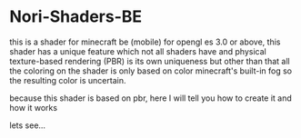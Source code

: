 # Nori-Shaders-BE
this is a shader for minecraft be (mobile) for opengl es 3.0 or above, this shader has a unique feature which not all shaders have and physical texture-based rendering (PBR) is its own uniqueness but other than that all the coloring on the shader is only based on color minecraft's built-in fog so the resulting color is uncertain.

because this shader is based on pbr, here I will tell you how to create it and how it works

lets see...

